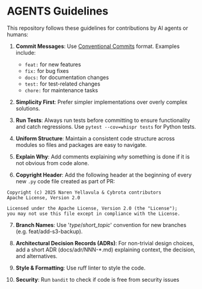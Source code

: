 # AGENTS Guidelines

This repository follows these guidelines for contributions by AI agents or humans:

1. **Commit Messages**: Use [Conventional Commits](https://www.conventionalcommits.org/) format. Examples include:
   - `feat:` for new features
   - `fix:` for bug fixes
   - `docs:` for documentation changes
   - `test:` for test-related changes
   - `chore:` for maintenance tasks

2. **Simplicity First**: Prefer simpler implementations over overly complex solutions.

3. **Run Tests**: Always run tests before committing to ensure functionality and catch regressions. Use `pytest --cov=whispr tests` for Python tests.

4. **Uniform Structure**: Maintain a consistent code structure across modules so files and packages are easy to navigate.

5. **Explain Why**: Add comments explaining *why* something is done if it is not obvious from code alone.

6. **Copyright Header**: Add the following header at the beginning of every new `.py` code file created as part of PR:

```
Copyright (c) 2025 Naren Yellavula & Cybrota contributors
Apache License, Version 2.0

Licensed under the Apache License, Version 2.0 (the "License");
you may not use this file except in compliance with the License.
```
7. **Branch Names**: Use '_type_/_short_topic_' convention for new branches (e.g. feat/add-s3-backup).

8. **Architectural Decision Records (ADRs)**: For non-trivial design choices, add a short ADR (docs/adr/NNN-*.md) explaining context, the decision, and alternatives.

9. **Style & Formatting**: Use ruff linter to style the code.

10. **Security**: Run `bandit` to check if code is free from security issues
